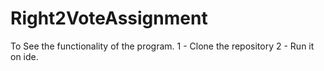 # Right2VoteAssignment

To See the functionality of the program.
1 - Clone the repository
2 - Run it on ide.
